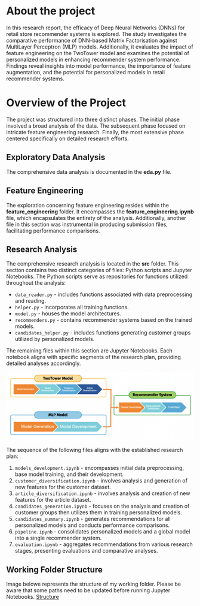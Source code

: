 # About the project
In this research report, the efficacy of Deep Neural Networks (DNNs) for retail store recommender systems is explored. The study investigates the comparative performance of DNN-based Matrix Factorisation against MultiLayer Perceptron (MLP) models. Additionally, it evaluates the impact of feature engineering on the TwoTower model and examines the potential of personalized models in enhancing recommender system performance. Findings reveal insights into model performance, the importance of feature augmentation, and the potential for personalized models in retail recommender systems.

# Overview of the Project
The project was structured into three distinct phases. The initial phase involved a broad analysis of the data. The subsequent phase focused on intricate feature engineering research. Finally, the most extensive phase centered specifically on detailed research efforts.

## Exploratory Data Analysis
The comprehensive data analysis is documented in the **eda.py** file.

## Feature Engineering
The exploration concerning feature engineering resides within the **feature_engineering** folder. It encompasses the **feature_engineering.ipynb** file, which encapsulates the entirety of the analysis. Additionally, another file in this section was instrumental in producing submission files, facilitating performance comparisons.

## Research Analysis
The comprehensive research analysis is located in the **src** folder. This section contains two distinct categories of files: Python scripts and Jupyter Notebooks. The Python scripts serve as repositories for functions utilized throughout the analysis:
- `data_reader.py` - includes functions associated with data preprocessing and reading.
- `helper.py` - incorporates all training functions.
- `model.py` - houses the model architectures.
- `recommenders.py` - contains recommender systems based on the trained models.
- `candidates_helper.py` - includes functions generating customer groups utilized by personalized models.

The remaining files within this section are Jupyter Notebooks. Each notebook aligns with specific segments of the research plan, providing detailed analyses accordingly.

![Research Plan](research_plan.png)

The sequence of the following files aligns with the established research plan:
1) `models_development.ipynb` - encompasses initial data preprocessing, base model training, and their development.
2) `customer_diversification.ipynb` - involves analysis and generation of new features for the customer dataset.
3) `article_diversification.ipynb` - involves analysis and creation of new features for the article dataset.
4) `candidates_generation.ipynb` - focuses on the analysis and creation of customer groups then utilizes them in training personalized models.
5) `candidates_summary.ipynb` - generates recommendations for all personalized models and conducts performance comparisons.
6) `pipeline.ipynb` - consolidates personalized models and a global model into a single recommender system.
7) `evaluation.ipynb` - aggregates recommendations from various research stages, presenting evaluations and comparative analyses.

## Working Folder Structure
Image belowe represents the structure of my working folder. Please be aware that some paths need to be updated before running Jupyter Notebooks.
[Structure](data_structure.txt)